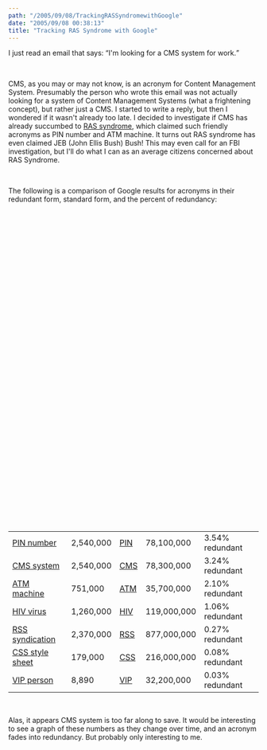 ```yaml
---
path: "/2005/09/08/TrackingRASSyndromewithGoogle" 
date: "2005/09/08 00:38:13" 
title: "Tracking RAS Syndrome with Google" 
---
```

<p>I just read an email that says: <q>I'm looking for a CMS system for work.</q></p><br><p>CMS, as you may or may not know, is an acronym for Content Management System. Presumably the person who wrote this email was not actually looking for a system of Content Management Systems (what a frightening concept), but rather just a CMS. I started to write a reply, but then I wondered if it wasn't already too late. I decided to investigate if CMS has already succumbed to <a href="http://en.wikipedia.org/wiki/RAS_syndrome">RAS syndrome</a>, which claimed such friendly acronyms as PIN number and ATM machine. It turns out RAS syndrome has even claimed JEB (John Ellis Bush) Bush! This may even call for an FBI investigation, but I'll do what I can as an average citizens concerned about RAS Syndrome.</p><br><p>The following is a comparison of Google results for acronyms in their redundant form, standard form, and the percent of redundancy:</p><br><table><br><tr><br><td><a href="http://www.google.com/search?q=%22PIN+number%22">PIN number</a></td><td>2,540,000</td><br><td><a href="http://www.google.com/search?q=PIN">PIN</a></td><td>78,100,000</td><br><td>3.54% redundant</td><br></tr><br><tr><br><td><a href="http://www.google.com/search?q=%22CMS+system%22">CMS system</a></td><td>2,540,000</td><br><td><a href="http://www.google.com/search?q=CMS">CMS</a></td><td>78,300,000</td><br><td>3.24% redundant</td><br></tr><br><tr><br><td><a href="http://www.google.com/search?q=%22ATM+machine%22">ATM machine</a></td><td>751,000</td><br><td><a href="http://www.google.com/search?q=ATM">ATM</a></td><td>35,700,000</td><br><td>2.10% redundant</td><br></tr><br><tr><br><td><a href="http://www.google.com/search?q=%22HIV+virus%22">HIV virus</a></td><td>1,260,000</td><br><td><a href="http://www.google.com/search?q=HIV">HIV</a></td><td>119,000,000</td><br><td>1.06% redundant</td><br></tr><br><tr><br><td><a href="http://www.google.com/search?q=%22RSS+syndication%22">RSS syndication</a></td><td>2,370,000</td><br><td><a href="http://www.google.com/search?q=RSS">RSS</a></td><td>877,000,000</td><br><td>0.27% redundant</td><br></tr><br><tr><br><td><a href="http://www.google.com/search?q=%22CSS+style+sheet%22">CSS style sheet</a></td><td>179,000</td><br><td><a href="http://www.google.com/search?q=CSS">CSS</a></td><td>216,000,000</td><br><td>0.08% redundant</td><br></tr><br><tr><br><td><a href="http://www.google.com/search?q=%22VIP+person%22">VIP person</a></td><td>8,890</td><br><td><a href="http://www.google.com/search?q=VIP">VIP</a></td><td>32,200,000</td><br><td>0.03% redundant</td><br></tr><br></table><br><p>Alas, it appears CMS system is too far along to save. It would be interesting to see a graph of these numbers as they change over time, and an acronym fades into redundancy. But probably only interesting to me.</p>